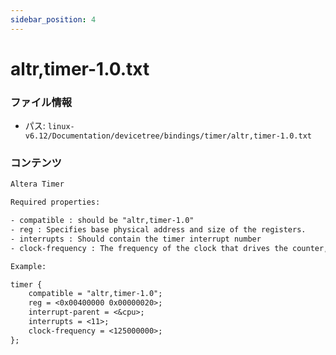 ```yaml
---
sidebar_position: 4
---
```

# altr,timer-1.0.txt

### ファイル情報

- パス: `linux-v6.12/Documentation/devicetree/bindings/timer/altr,timer-1.0.txt`

### コンテンツ

```txt
Altera Timer

Required properties:

- compatible : should be "altr,timer-1.0"
- reg : Specifies base physical address and size of the registers.
- interrupts : Should contain the timer interrupt number
- clock-frequency : The frequency of the clock that drives the counter, in Hz.

Example:

timer {
	compatible = "altr,timer-1.0";
	reg = <0x00400000 0x00000020>;
	interrupt-parent = <&cpu>;
	interrupts = <11>;
	clock-frequency = <125000000>;
};

```
